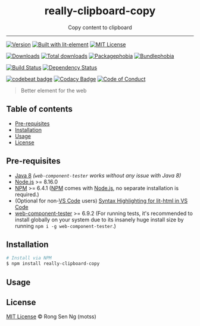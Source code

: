 <div align="center" style="text-align: center;">
  <h1 style="border-bottom: none;">really-clipboard-copy</h1>

  <p>Copy content to clipboard</p>
</div>

<hr />

<!-- [![Follow me][follow-me-badge]][follow-me-url] -->

[![Version][version-badge]][version-url]
[![Built with lit-element][built-with-lit-element-badge]][built-with-lit-element-url]
[![MIT License][mit-license-badge]][mit-license-url]

[![Downloads][downloads-badge]][downloads-url]
[![Total downloads][total-downloads-badge]][downloads-url]
[![Packagephobia][packagephobia-badge]][packagephobia-url]
[![Bundlephobia][bundlephobia-badge]][bundlephobia-url]

[![Build Status][travis-badge]][travis-url]
[![Dependency Status][daviddm-badge]][daviddm-url]
<!-- [![codecov][codecov-badge]][codecov-url] -->
<!-- [![Coverage Status][coveralls-badge]][coveralls-url] -->

[![codebeat badge][codebeat-badge]][codebeat-url]
[![Codacy Badge][codacy-badge]][codacy-url]
[![Code of Conduct][coc-badge]][coc-url]

> Better element for the web

## Table of contents <!-- omit in toc -->

- [Pre-requisites](#pre-requisites)
- [Installation](#installation)
- [Usage](#usage)
- [License](#license)

## Pre-requisites

- [Java 8][java-url] _(`web-component-tester` works without any issue with Java 8)_
- [Node.js][nodejs-url] >= 8.16.0
- [NPM][npm-url] >= 6.4.1 ([NPM][npm-url] comes with [Node.js][nodejs-url], no separate installation is required.)
- (Optional for non-[VS Code][vscode-url] users) [Syntax Highlighting for lit-html in VS Code][vscode-lit-html-url]
- [web-component-tester][web-component-tester-url] >= 6.9.2 (For running tests, it's recommended to install globally on your system due to its insanely huge install size by running `npm i -g web-component-tester`.)

## Installation

```sh
# Install via NPM
$ npm install really-clipboard-copy
```

## Usage

## License

[MIT License](https://motss.mit-license.org/) © Rong Sen Ng (motss)

<!-- References -->
[typescript-url]: https://github.com/Microsoft/TypeScript
[java-url]: https://www.java.com/en/download
[nodejs-url]: https://nodejs.org
[npm-url]: https://www.npmjs.com
[node-releases-url]: https://nodejs.org/en/download/releases
[vscode-url]: https://code.visualstudio.com
[vscode-lit-html-url]: https://github.com/mjbvz/vscode-lit-html
[web-component-tester-url]: https://github.com/Polymer/tools/tree/master/packages/web-component-tester

<!-- MDN -->
[array-mdn-url]: https://developer.mozilla.org/en-US/docs/Web/JavaScript/Reference/Global_Objects/Array
[boolean-mdn-url]: https://developer.mozilla.org/en-US/docs/Web/JavaScript/Reference/Global_Objects/Boolean
[function-mdn-url]: https://developer.mozilla.org/en-US/docs/Web/JavaScript/Reference/Global_Objects/Function
[map-mdn-url]: https://developer.mozilla.org/en-US/docs/Web/JavaScript/Reference/Global_Objects/Map
[number-mdn-url]: https://developer.mozilla.org/en-US/docs/Web/JavaScript/Reference/Global_Objects/Number
[object-mdn-url]: https://developer.mozilla.org/en-US/docs/Web/JavaScript/Reference/Global_Objects/Object
[promise-mdn-url]: https://developer.mozilla.org/en-US/docs/Web/JavaScript/Reference/Global_Objects/Promise
[regexp-mdn-url]: https://developer.mozilla.org/en-US/docs/Web/JavaScript/Reference/Global_Objects/RegExp
[set-mdn-url]: https://developer.mozilla.org/en-US/docs/Web/JavaScript/Reference/Global_Objects/Set
[string-mdn-url]: https://developer.mozilla.org/en-US/docs/Web/JavaScript/Reference/Global_Objects/String

<!-- Badges -->
<!-- [follow-me-badge]: https://flat.badgen.net/twitter/follow/Rong Sen Ng (motss)?icon=twitter -->



[version-badge]: https://flat.badgen.net/npm/v/really-clipboard-copy?icon=npm
[built-with-lit-element-badge]: https://flat.badgen.net/npm/v/lit-element/latest?icon=npm&label=lit-element
[mit-license-badge]: https://flat.badgen.net/npm/license/really-clipboard-copy

[downloads-badge]: https://flat.badgen.net/npm/dm/really-clipboard-copy
[total-downloads-badge]: https://flat.badgen.net/npm/dt/really-clipboard-copy?label=total%20downloads
[packagephobia-badge]: https://flat.badgen.net/packagephobia/install/really-clipboard-copy
[bundlephobia-badge]: https://flat.badgen.net/bundlephobia/minzip/really-clipboard-copy

[travis-badge]: https://flat.badgen.net/travis/motss/really-clipboard-copy?icon=travis
<!-- [circleci-badge]: https://flat.badgen.net/circleci/github/motss/really-clipboard-copy?icon=circleci -->
[daviddm-badge]: https://flat.badgen.net/david/dep/motss/really-clipboard-copy
<!-- [codecov-badge]: https://flat.badgen.net/codecov/c/github/motss/really-clipboard-copy?label=codecov&icon=codecov -->
<!-- [coveralls-badge]: https://flat.badgen.net/coveralls/c/github/motss/really-clipboard-copy?label=coveralls -->

[codebeat-badge]: https://codebeat.co/badges/123
[codacy-badge]: https://api.codacy.com/project/badge/Grade/123
[coc-badge]: https://flat.badgen.net/badge/code%20of/conduct/pink

<!-- Links -->
<!-- [follow-me-url]: https://twitter.com/Rong Sen Ng (motss)?utm_source=github.com&amp;utm_medium=referral&amp;utm_content=really-clipboard-copy -->

[version-url]: https://www.npmjs.com/package/really-clipboard-copy
[built-with-lit-element-url]: https://github.com/Polymer/lit-element
[mit-license-url]: https://github.com/motss/really-clipboard-copy/blob/master/LICENSE

[downloads-url]: https://www.npmtrends.com/really-clipboard-copy
[packagephobia-url]: https://packagephobia.now.sh/result?p=really-clipboard-copy
[bundlephobia-url]: https://bundlephobia.com/result?p=really-clipboard-copy

[travis-url]: https://travis-ci.org/motss/really-clipboard-copy
<!-- [circleci-url]: https://circleci.com/gh/motss/really-clipboard-copy/tree/master -->
[daviddm-url]: https://david-dm.org/motss/really-clipboard-copy
<!-- [codecov-url]: https://codecov.io/gh/motss/really-clipboard-copy -->
<!-- [coveralls-url]: https://coveralls.io/github/motss/really-clipboard-copy?branch=master -->

[codebeat-url]: https://codebeat.co/projects/github-com-motss-really-clipboard-copy-master
[codacy-url]: https://www.codacy.com/app/motss/really-clipboard-copy?utm_source=github.com&amp;utm_medium=referral&amp;utm_content=motss/really-clipboard-copy&amp;utm_campaign=Badge_Grade
[coc-url]: https://github.com/motss/really-clipboard-copy/blob/master/CODE_OF_CONDUCT.md
